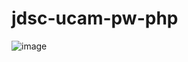 # jdsc-ucam-pw-php

![image](https://github.com/JesusDavid2002/jdsc-ucam-pw-php/assets/82532848/9298355b-4d7a-4271-905c-a0b8d99ea85b)
